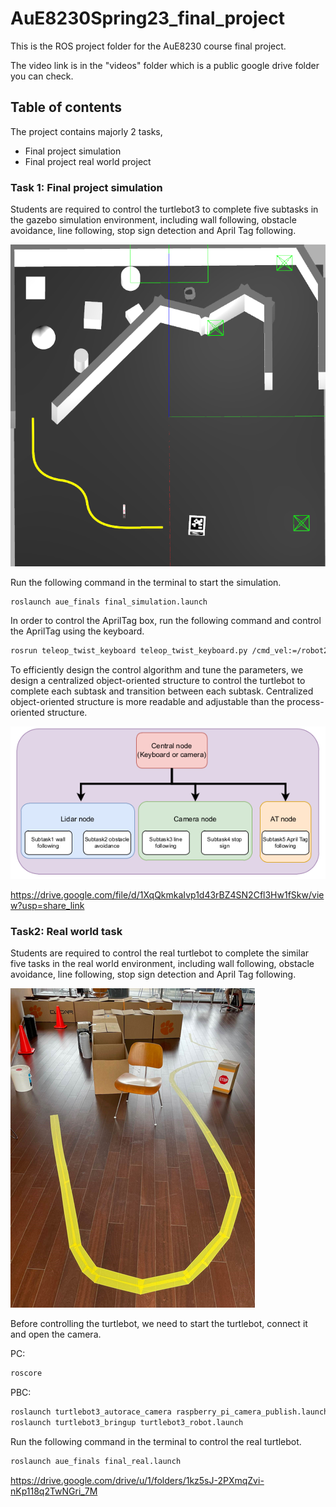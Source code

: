 
# AuE8230Spring23_final_project
This is the ROS project folder for the AuE8230 course final project. 

The video link is in the "videos" folder which is a public google drive folder you can check.

## Table of contents
The project contains majorly 2 tasks, 
- Final project simulation
- Final project real world project

### Task 1: Final project simulation
Students are required to control the turtlebot3 to complete five subtasks in the gazebo simulation environment, including wall following, obstacle avoidance, line following, stop sign detection and April Tag following.

![plot](figure/gazebo_world.png)

Run the following command in the terminal to start the simulation.

```bash
roslaunch aue_finals final_simulation.launch
```

In order to control the AprilTag box, run the following command and control the AprilTag using the keyboard.

```bash
rosrun teleop_twist_keyboard teleop_twist_keyboard.py /cmd_vel:=/robot2/cmd_vel
```

To efficiently design the control algorithm and tune the parameters, we design a centralized object-oriented structure to control the turtlebot to complete each subtask and transition between each subtask. Centralized object-oriented structure is more readable and adjustable than the process-oriented structure.

![plot](figure/control_system.png)

https://drive.google.com/file/d/1XqQkmkaIvp1d43rBZ4SN2Cfl3Hw1fSkw/view?usp=share_link

### Task2: Real world task
Students are required to control the real turtlebot to complete the similar five tasks in the real world environment, including wall following, obstacle avoidance, line following, stop sign detection and April Tag following.

![plot](figure/real_world.png)


Before controlling the turtlebot, we need to start the turtlebot, connect it and open the camera.

PC:
```bash
roscore
```

PBC:
```bash
roslaunch turtlebot3_autorace_camera raspberry_pi_camera_publish.launch
roslaunch turtlebot3_bringup turtlebot3_robot.launch
```

Run the following command in the terminal to control the real turtlebot.

```bash
roslaunch aue_finals final_real.launch
```
https://drive.google.com/drive/u/1/folders/1kz5sJ-2PXmqZvi-nKp118q2TwNGri_7M
